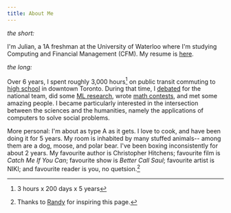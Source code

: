 ```yaml
---
title: About Me
---
```

*the short:*

I'm Julian, a 1A freshman at the University of Waterloo where I'm studying Computing and Financial Management (CFM). My resume is [here](https://zhaju.github.io/resume.pdf). 

*the long:*

Over 6 years, I spent roughly 3,000 hours[^1] on public transit commuting to [high school](https://zhaju.github.io/High_School) in downtown Toronto. During that time, I [debated](https://zhaju.github.io/Debate) for the national team, did some [ML research](https://github.com/zhaju), wrote [math contests](https://zhaju.github.io/Math), and met some amazing people. I became particularly interested in the intersection between the sciences and the humanities, namely the applications of computers to solve social problems.

[^1]: 3 hours x 200 days x 5 years

More personal: I'm about as type A as it gets. I love to cook, and have been doing it for 5 years. My room is inhabited by many stuffed animals-- among them are a dog, moose, and polar bear. I've been boxing inconsistently for about 2 years. My favourite author is Christopher Hitchens; favourite film is *Catch Me If You Can*; favourite show is *Better Call Saul*; favourite artist is NIKI; and favourite reader is you, no quetsion.[^2]

[^2]: Thanks to [Randy](https://randyxchang.com/navigation/about) for inspiring this page.
